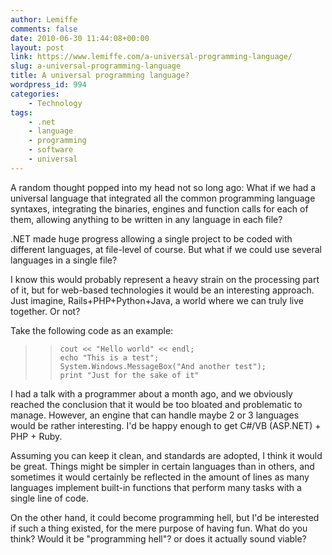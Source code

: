 ```yaml
---
author: Lemiffe
comments: false
date: 2010-06-30 11:44:08+00:00
layout: post
link: https://www.lemiffe.com/a-universal-programming-language/
slug: a-universal-programming-language
title: A universal programming language?
wordpress_id: 994
categories:
    - Technology
tags:
    - .net
    - language
    - programming
    - software
    - universal
---
```


A random thought popped into my head not so long ago: What if we had a universal language that integrated all the common programming language syntaxes, integrating the binaries, engines and function calls for each of them, allowing anything to be written in any language in each file?

.NET made huge progress allowing a single project to be coded with different languages, at file-level of course. But what if we could use several languages in a single file?

I know this would probably represent a heavy strain on the processing part of it, but for web-based technologies it would be an interesting approach. Just imagine, Rails+PHP+Python+Java, a world where we can truly live together. Or not?

Take the following code as an example:

<blockquote>

>     cout << "Hello world" << endl;
>     echo "This is a test";
>     System.Windows.MessageBox("And another test");
>     print "Just for the sake of it"

</blockquote>

I had a talk with a programmer about a month ago, and we obviously reached the conclusion that it would be too bloated and problematic to manage. However, an engine that can handle maybe 2 or 3 languages would be rather interesting. I'd be happy enough to get C#/VB (ASP.NET) + PHP + Ruby.

Assuming you can keep it clean, and standards are adopted, I think it would be great. Things might be simpler in certain languages than in others, and sometimes it would certainly be reflected in the amount of lines as many languages implement built-in functions that perform many tasks with a single line of code.

On the other hand, it could become programming hell, but I'd be interested if such a thing existed, for the mere purpose of having fun. What do you think? Would it be "programming hell"? or does it actually sound viable?
